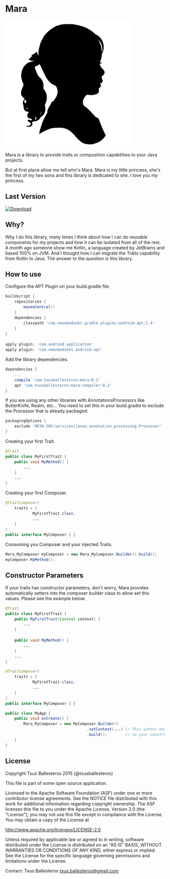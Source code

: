 Mara
=====================

![Logo](assets/logo.png)

Mara is a library to provide traits or composition capabilities to your Java projects.

But at first place allow me tell who's Mara. Mara is my little princess, she's the first of my two sons and this library is dedicated to she. I love you my princess.

## Last Version

[ ![Download](https://api.bintray.com/packages/txusballesteros/maven/mara/images/download.svg) ](https://bintray.com/txusballesteros/maven/mara/_latestVersion)

## Why?

Why I do this library, many times I think about how I can do reusable components for my projects and how it can be isolated from all of the rest. A month ago someone show me Kotlin, a language created by JetBrains and based 100% on JVM. And I thought how I can migrate the Traits capability from Kotlin to Java. The answer to the question is this library.

## How to use

Configure the APT Plugin on your build.gradle file.
```groovy
buildscript {
    repositories {
        mavenCentral()
    }
    dependencies {
        classpath 'com.neenbedankt.gradle.plugins:android-apt:1.4'
    }
}

apply plugin: 'com.android.application'
apply plugin: 'com.neenbedankt.android-apt'
```

Add the library dependencies.
```groovy
dependencies {
    ...
    compile 'com.txusballesteros:mara:0.1'
    apt 'com.txusballesteros:mara-compiler:0.1'
}
```

If you are using any other libraries with AnnotationsProcessors like ButterKnife, Realm, etc... You need to set this in your build.gradle to exclude the Processor that is already packaged:
```groovy
packagingOptions {
    exclude 'META-INF/services/javax.annotation.processing.Processor'
}
```

Creating your first Trait.
```java
@Trait
public class MyFirstTrait {
    public void MyMethod() {
        ...
    }
    ...
}
```

Creating your first Composer.
```java
@TraitComposer(
    traits = {
            MyFirstTrait.class,
            ...
    }
)
public interface MyComposer { }
```

Consuming you Composer and your injected Traits.
```java
Mara_MyComposer myComposer = new Mara_MyComposer.Builder().build();
myComposer.MyMethod();
```

## Constructor Parameters
If your traits has constructor parameters, don't worry, Mara provides automatically
setters into the composer builder class to allow set this values. Please see the example below.

```java
@Trait
public class MyFirstTrait {
    public MyFirstTrait(Context context) {
        ...
    }

    public void MyMethod() {
        ...
    }
    ...
}
```

```java
@TraitComposer(
    traits = {
            MyFirstTrait.class,
            ...
    }
)
public interface MyComposer { }
```

```java
public class MyApp {
    public void onCreate() {
        Mara_MyComposer = new MyComposer.Builder()
                                    .setContext(...) // This setter has been mapped
                                    .build();        // to your constructor parameter automatically.
    }
}
```


## License

Copyright Txus Ballesteros 2015 (@txusballesteros)

This file is part of some open source application.

Licensed to the Apache Software Foundation (ASF) under one
or more contributor license agreements.  See the NOTICE file
distributed with this work for additional information
regarding copyright ownership.  The ASF licenses this file
to you under the Apache License, Version 2.0 (the
"License"); you may not use this file except in compliance
with the License.  You may obtain a copy of the License at

  http://www.apache.org/licenses/LICENSE-2.0

Unless required by applicable law or agreed to in writing,
software distributed under the License is distributed on an
"AS IS" BASIS, WITHOUT WARRANTIES OR CONDITIONS OF ANY
KIND, either express or implied.  See the License for the
specific language governing permissions and limitations
under the License.
 
Contact: Txus Ballesteros <txus.ballesteros@gmail.com>
